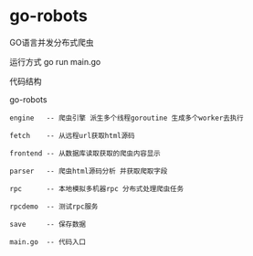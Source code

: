 # go-robots
GO语言并发分布式爬虫

运行方式 go run main.go

代码结构

go-robots

    engine   -- 爬虫引擎 派生多个线程goroutine 生成多个worker去执行 
    
    fetch    -- 从远程url获取html源码 
    
    frontend -- 从数据库读取获取的爬虫内容显示
    
    parser   -- 爬虫html源码分析 并获取爬取字段
    
    rpc      -- 本地模拟多机器rpc 分布式处理爬虫任务
    
    rpcdemo  -- 测试rpc服务
    
    save     -- 保存数据
    
    main.go  -- 代码入口
